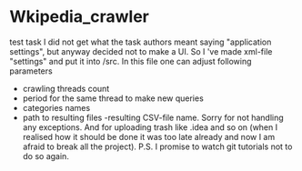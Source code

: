 # Wkipedia_crawler
test task
I did not get what the task authors meant saying "application settings", but anyway decided not to make a UI. 
So I 've made xml-file "settings" and put it into /src. In this file one can adjust following parameters
- crawling threads count
- period for the same thread to make new queries
- categories names
- path to resulting files
-resulting CSV-file name.
Sorry for not handling any exceptions. And for uploading trash like .idea and so on (when I realised how it should be done it was too late already and now I am afraid to break all the project). 
P.S. I promise to watch git tutorials not to do so again.

